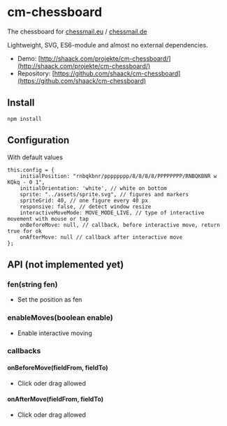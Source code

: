 # cm-chessboard

The chessboard for [chessmail.eu](https://www.chessmail.eu) / [chessmail.de](https://www.chessmail.de)

Lightweight, SVG, ES6-module and almost no external dependencies.

- Demo: [http://shaack.com/projekte/cm-chessboard/](http://shaack.com/projekte/cm-chessboard/)
- Repository: [https://github.com/shaack/cm-chessboard](https://github.com/shaack/cm-chessboard)

## Install

`npm install`

## Configuration

With default values
```
this.config = {
    initialPosition: "rnbqkbnr/pppppppp/8/8/8/8/PPPPPPPP/RNBQKBNR w KQkq - 0 1",
    initialOrientation: 'white', // white on bottom
    sprite: "../assets/sprite.svg", // figures and markers
    spriteGrid: 40, // one figure every 40 px
    responsive: false, // detect window resize
    interactiveMoveMode: MOVE_MODE_LIVE, // type of interactive movement with mouse or tap
    onBeforeMove: null, // callback, before interactive move, return true for ok
    onAfterMove: null // callback after interactive move
};
```  

## API (not implemented yet)

### fen(string fen)
- Set the position as fen

### enableMoves(boolean enable)
- Enable interactive moving

### callbacks

#### onBeforeMove(fieldFrom, fieldTo)
- Click oder drag allowed

#### onAfterMove(fieldFrom, fieldTo)
- Click oder drag allowed


